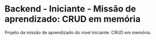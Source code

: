 # Backend - Iniciante - Missão de aprendizado: CRUD em memória
Projeto da missão de aprendizado do nivel iniciante: CRUD em memória.
